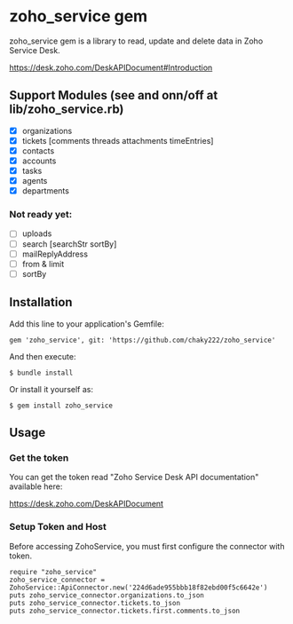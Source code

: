 zoho_service gem
=============================

zoho_service gem is a library to read, update and delete data in Zoho Service Desk.

https://desk.zoho.com/DeskAPIDocument#Introduction

## Support Modules (see and onn/off at lib/zoho_service.rb)
- [x] organizations
- [x] tickets [comments threads attachments timeEntries]
- [x] contacts
- [x] accounts
- [x] tasks
- [x] agents
- [x] departments
### Not ready yet:
- [ ] uploads
- [ ] search [searchStr sortBy]
- [ ] mailReplyAddress
- [ ] from & limit
- [ ] sortBy

## Installation

Add this line to your application's Gemfile:

    gem 'zoho_service', git: 'https://github.com/chaky222/zoho_service'

And then execute:

    $ bundle install

Or install it yourself as:

    $ gem install zoho_service

## Usage

### Get the token

You can get the token read "Zoho Service Desk API documentation" available here:

https://desk.zoho.com/DeskAPIDocument

### Setup Token and Host

Before accessing ZohoService, you must first configure the connector with token.

    require "zoho_service"
    zoho_service_connector = ZohoService::ApiConnector.new('224d6ade955bbb18f82ebd00f5c6642e')
    puts zoho_service_connector.organizations.to_json
    puts zoho_service_connector.tickets.to_json
    puts zoho_service_connector.tickets.first.comments.to_json

